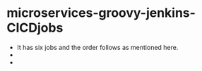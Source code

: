 # microservices-groovy-jenkins-CICDjobs
* It has six jobs and the order follows as mentioned here.
* 
* 
